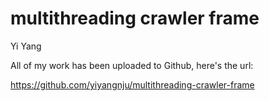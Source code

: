 # multithreading crawler frame

Yi Yang

All of my work has been uploaded to Github, here's the url:

https://github.com/yiyangnju/multithreading-crawler-frame
